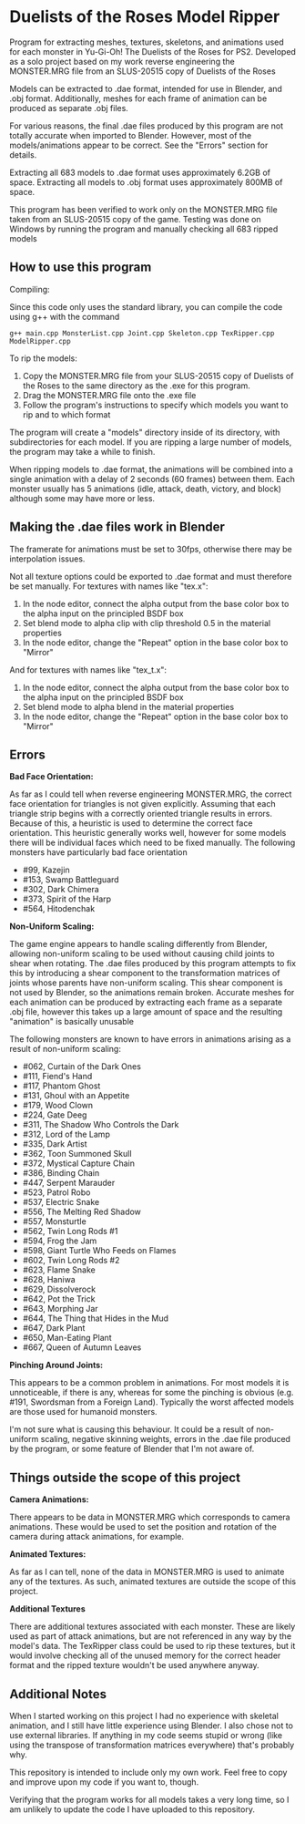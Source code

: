 # Duelists of the Roses Model Ripper

Program for extracting meshes, textures, skeletons, and animations used for each monster in Yu-Gi-Oh! The Duelists of the Roses for PS2. Developed as a solo project based on my work reverse engineering the MONSTER.MRG file from an SLUS-20515 copy of Duelists of the Roses

Models can be extracted to .dae format, intended for use in Blender, and .obj format. Additionally, meshes for each frame of animation can be produced as separate .obj files.

For various reasons, the final .dae files produced by this program are not totally accurate when imported to Blender. However, most of the models/animations appear to be correct. See the "Errors" section for details.

Extracting all 683 models to .dae format uses approximately 6.2GB of space. Extracting all models to .obj format uses approximately 800MB of space.

This program has been verified to work only on the MONSTER.MRG file taken from an SLUS-20515 copy of the game. Testing was done on Windows by running the program and manually checking all 683 ripped models

## How to use this program

Compiling:

Since this code only uses the standard library, you can compile the code using g++ with the command

``g++ main.cpp MonsterList.cpp Joint.cpp Skeleton.cpp TexRipper.cpp ModelRipper.cpp``

To rip the models:

1. Copy the MONSTER.MRG file from your SLUS-20515 copy of Duelists of the Roses to the same directory as the .exe for this program.
2. Drag the MONSTER.MRG file onto the .exe file
3. Follow the program's instructions to specify which models you want to rip and to which format

The program will create a "models" directory inside of its directory, with subdirectories for each model. If you are ripping a large number of models, the program may take a while to finish.

When ripping models to .dae format, the animations will be combined into a single animation with a delay of 2 seconds (60 frames) between them. Each monster usually has 5 animations (idle, attack, death, victory, and block) although some may have more or less.

## Making the .dae files work in Blender

The framerate for animations must be set to 30fps, otherwise there may be interpolation issues.

Not all texture options could be exported to .dae format and must therefore be set manually. For textures with names like "tex.x":

1. In the node editor, connect the alpha output from the base color box to the alpha input on the principled BSDF box
2. Set blend mode to alpha clip with clip threshold 0.5 in the material properties
3. In the node editor, change the "Repeat" option in the base color box to "Mirror"

And for textures with names like "tex_t.x":

1. In the node editor, connect the alpha output from the base color box to the alpha input on the principled BSDF box
2. Set blend mode to alpha blend in the material properties
3. In the node editor, change the "Repeat" option in the base color box to "Mirror"

## Errors

**Bad Face Orientation:**

As far as I could tell when reverse engineering MONSTER.MRG, the correct face orientation for triangles is not given explicitly. Assuming that each triangle strip begins with a correctly oriented triangle results in errors. Because of this, a heuristic is used to determine the correct face orientation.
This heuristic generally works well, however for some models there will be individual faces which need to be fixed manually. The following monsters have particularly bad face orientation

- #99, Kazejin
- #153, Swamp Battleguard
- #302, Dark Chimera
- #373, Spirit of the Harp
- #564, Hitodenchak

**Non-Uniform Scaling:**

The game engine appears to handle scaling differently from Blender, allowing non-uniform scaling to be used without causing child joints to shear when rotating. The .dae files produced by this program attempts to fix this by introducing a shear component to the transformation matrices of joints whose parents have non-uniform scaling.
This shear component is not used by Blender, so the animations remain broken. Accurate meshes for each animation can be produced by extracting each frame as a separate .obj file, however this takes up a large amount of space and the resulting "animation" is basically unusable

The following monsters are known to have errors in animations arising as a result of non-uniform scaling:

- #062, Curtain of the Dark Ones
- #111, Fiend's Hand
- #117, Phantom Ghost
- #131, Ghoul with an Appetite
- #179, Wood Clown
- #224, Gate Deeg
- #311, The Shadow Who Controls the Dark
- #312, Lord of the Lamp
- #335, Dark Artist
- #362, Toon Summoned Skull
- #372, Mystical Capture Chain
- #386, Binding Chain
- #447, Serpent Marauder
- #523, Patrol Robo
- #537, Electric Snake
- #556, The Melting Red Shadow
- #557, Monsturtle
- #562, Twin Long Rods #1
- #594, Frog the Jam
- #598, Giant Turtle Who Feeds on Flames
- #602, Twin Long Rods #2
- #623, Flame Snake
- #628, Haniwa
- #629, Dissolverock
- #642, Pot the Trick
- #643, Morphing Jar
- #644, The Thing that Hides in the Mud
- #647, Dark Plant
- #650, Man-Eating Plant
- #667, Queen of Autumn Leaves

**Pinching Around Joints:**

This appears to be a common problem in animations. For most models it is unnoticeable, if there is any, whereas for some the pinching is obvious (e.g. #191, Swordsman from a Foreign Land). Typically the worst affected models are those used for humanoid monsters.

I'm not sure what is causing this behaviour. It could be a result of non-uniform scaling, negative skinning weights, errors in the .dae file produced by the program, or some feature of Blender that I'm not aware of.

## Things outside the scope of this project

**Camera Animations:**

There appears to be data in MONSTER.MRG which corresponds to camera animations. These would be used to set the position and rotation of the camera during attack animations, for example.

**Animated Textures:**

As far as I can tell, none of the data in MONSTER.MRG is used to animate any of the textures. As such, animated textures are outside the scope of this project.

**Additional Textures**

There are additional textures associated with each monster. These are likely used as part of attack animations, but are not referenced in any way by the model's data. The TexRipper class could be used to rip these textures, but it would involve checking all of the unused memory for the correct header format and the ripped texture wouldn't be used anywhere anyway.

## Additional Notes

When I started working on this project I had no experience with skeletal animation, and I still have little experience using Blender. I also chose not to use external libraries. If anything in my code seems stupid or wrong (like using the transpose of transformation matrices everywhere) that's probably why.

This repository is intended to include only my own work. Feel free to copy and improve upon my code if you want to, though.

Verifying that the program works for all models takes a very long time, so I am unlikely to update the code I have uploaded to this repository.
